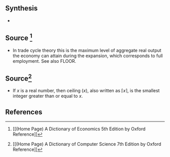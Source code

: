 ## Synthesis
- 
## Source [^1]
- In trade cycle theory this is the maximum level of aggregate real output the economy can attain during the expansion, which corresponds to full employment. See also FLOOR.

## Source[^2]
- If $x$ is a real number, then ceiling $(x)$, also written as $\lceil x\rceil$, is the smallest integer greater than or equal to $x$.
## References

[^1]: [[(Home Page) A Dictionary of Economics 5th Edition by Oxford Reference]]
[^2]: [[(Home Page) A Dictionary of Computer Science 7th Edition by Oxford Reference]]